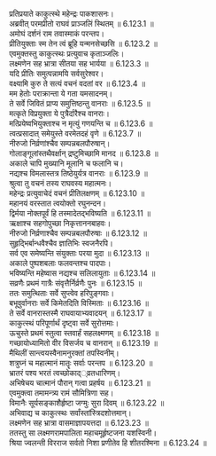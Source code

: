 

  
प्रतिप्रयाते काकुत्स्थे महेन्द्रः पाकशासनः।  
अब्रवीत् परमप्रीतो राघवं प्राञ्जलिं स्थितम् ॥ 6.123.1 ॥   
अमोघं दर्शनं राम तवास्माकं परन्तप।  
प्रीतियुक्ताः स्म तेन त्वं ब्रूहि यन्मनसेच्छसि ॥ 6.123.2 ॥   
एवमुक्तस्तु काकुत्स्थः प्रत्युवाच कृताञ्जलिः।  
लक्ष्मणेन सह भ्रात्रा सीतया सह भार्यया ॥ 6.123.3 ॥   
यदि प्रीतिः समुत्पन्नामयि सर्वसुरेश्वर।  
वक्ष्यामि कुरु ते सत्यं वचनं वदतां वर ॥ 6.123.4 ॥   
मम हेतोः पराक्रान्ता ये गता यमसादनम्।  
ते सर्वे जिवितं प्राप्य समुत्तिष्ठन्तु वानराः ॥ 6.123.5 ॥   
मत्कृते विप्रयुक्ता ये पुत्रैर्दारैश्च वानराः।  
मत्प्रियेष्वभियुक्ताश्च न मृत्युं गणयन्ति च ॥ 6.123.6 ॥   
त्वत्प्रसादात् समेयुस्ते वरमेतदहं वृणे ॥ 6.123.7 ॥   
नीरुजो निर्व्रणांश्चैव सम्पन्नबलपौरुषान्।  
गोलाङ्गूलांस्तथैवर्क्षान् द्रष्टुमिच्छामि मानद ॥ 6.123.8 ॥   
अकाले चापि मुख्यानि मूलानि च फलानि च।  
नद्यश्च विमलास्तत्र तिष्ठेयुर्यत्र वानराः ॥ 6.123.9 ॥   
श्रुत्वा तु वचनं तस्य राघवस्य महात्मनः।  
महेन्द्रः प्रत्युवाचेदं वचनं प्रीतिलक्षणम् ॥ 6.123.10 ॥   
महानयं वरस्तात त्वयोक्तो रघुनन्दन।  
द्विर्मया नोक्तपूर्वं हि तस्मादेतद्भविष्यति ॥ 6.123.11 ॥   
ऋक्षाश्च सहगोपुच्छा निकृत्ताननबाहवः।  
नीरुजो निर्व्रणाश्चैव सम्पन्नबलपौरुषाः ॥ 6.123.12 ॥   
सुहृद्भिर्बान्धवैश्चैव ज्ञातिभिः स्वजनैरपि।  
सर्व एव समेष्यन्ति संयुक्ताः परया मुदा ॥ 6.123.13 ॥   
अकाले पुष्पशबलाः फलवन्तश्च पादपाः।  
भविष्यन्ति महेष्वास नद्यश्च सलिलायुताः ॥ 6.123.14 ॥   
सव्रणैः प्रथमं गात्रैः संवृत्तैर्निर्व्रणैः पुनः ॥ 6.123.15 ॥   
ततः समुत्थिताः सर्वे सुप्त्वेव हरिपुङ्गवाः।  
बभूवुर्वानराः सर्वे किमेतदिति विस्मिताः ॥ 6.123.16 ॥   
ते सर्वे वानरास्तस्मै राघवायाभ्यवादयन् ॥ 6.123.17 ॥   
काकुत्स्थं परिपूर्णार्थं दृष्ट्वा सर्वे सुरोत्तमाः।  
ऊचुस्ते प्रथमं स्तुत्वा स्तवार्हं सहलक्ष्मणम् ॥ 6.123.18 ॥   
गच्छायोध्यामितो वीर विसर्जय च वानरान् ॥ 6.123.19 ॥   
मैथिलीं सान्त्वयस्वैनामनुरक्तां तपस्विनीम्।  
शत्रुघ्नं च महात्मानं मातॄः सर्वाः परन्तप ॥ 6.123.20 ॥   
भ्रातरं पश्य भरतं त्वच्छोकाद््व्रतधारिणम्।  
अभिषेचय चात्मानं पौरान् गत्वा प्रहर्षय ॥ 6.123.21 ॥   
एवमुक्त्वा तमामन्त्र्य रामं सौमित्रिणा सह।  
विमानैः सूर्यसङ्काशैर्हृष्टा जग्मुः सुरा दिवम् ॥ 6.123.22 ॥   
अभिवाद्य च काकुत्स्थः सर्वांस्तांस्त्रिदशोत्तमान्।  
लक्ष्मणेन सह भ्रात्रा वासमाज्ञापयत्तदा ॥ 6.123.23 ॥   
ततस्तु सा लक्ष्मणरामपालिता महाचमूर्हृष्टजना यशस्विनी।  
श्रिया ज्वलन्ती विरराज सर्वतो निशा प्रणीतेव हि शीतरश्मिना ॥ 6.123.24 ॥   
